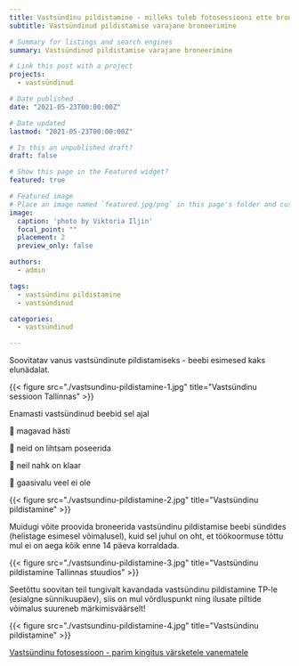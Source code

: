 ```yaml
---
title: Vastsündinu pildistamine - milleks tuleb fotosessiooni ette broneerida
subtitle: Vastsündinud pildistamise varajane broneerimine

# Summary for listings and search engines
summary: Vastsündinud pildistamise varajane broneerimine

# Link this post with a project
projects: 
  - vastsündinud

# Date published
date: "2021-05-23T00:00:00Z"

# Date updated
lastmod: "2021-05-23T00:00:00Z"

# Is this an unpublished draft?
draft: false

# Show this page in the Featured widget?
featured: true

# Featured image
# Place an image named `featured.jpg/png` in this page's folder and customize its options here.
image:
  caption: 'photo by Viktoria Iljin'
  focal_point: ""
  placement: 2
  preview_only: false

authors:
  - admin

tags:
  - vastsündinu pildistamine
  - vastsündinud

categories:
  - vastsündinud

---
```

Soovitatav vanus vastsündinute pildistamiseks - beebi esimesed kaks elunädalat.

{{< figure src="./vastsundinu-pildistamine-1.jpg" title="Vastsündinu sessioon Tallinnas" >}}

Enamasti vastsündinud beebid sel ajal

🥰 magavad hästi

🥰 neid on lihtsam poseerida

🥰 neil nahk on klaar 

🥰 gaasivalu veel ei ole

{{< figure src="./vastsundinu-pildistamine-2.jpg" title="Vastsündinu pildistamine" >}}

Muidugi võite proovida broneerida vastsündinu pildistamise beebi sündides (helistage esimesel võimalusel), kuid sel juhul on oht, et töökoormuse tõttu mul ei on aega kõik enne 14 päeva korraldada.

{{< figure src="./vastsundinu-pildistamine-3.jpg" title="Vastsündinu pildistamine Tallinnas stuudios" >}}

Seetõttu soovitan teil tungivalt kavandada vastsündinu pildistamine TP-le (esialgne sünnikuupäev), siis on mul võrdluspunkt ning ilusate piltide võimalus suureneb märkimisväärselt!

{{< figure src="./vastsundinu-pildistamine-4.jpg" title="Vastsündinu pildistamine" >}}

[Vastsündinu fotosessioon - parim kingitus värsketele vanematele](https://www.lastefoto.ee/post/vastsundinu-fotosessioon-parim-kingitus-varsketele-vanematele/)